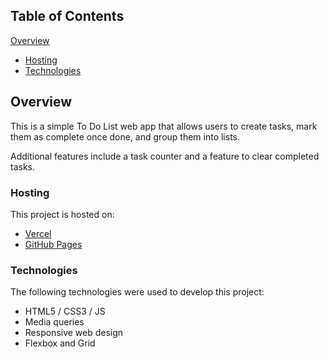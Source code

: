 ## Table of Contents

[Overview](#overview)
- [Hosting](#hosting)
- [Technologies](#technologies)

## Overview

This is a simple To Do List web app that allows users to create tasks, mark them as complete once done, and group them into lists.

Additional features include a task counter and a feature to clear completed tasks.

### Hosting


This project is hosted on:

- [Vercel](https://todo-list-rho-liard.vercel.app/)
- [GitHub Pages]([https://private-lazy-val.github.io/todoList/](https://private-lazy-val.github.io/todo-list/))

### Technologies

The following technologies were used to develop this project:


- HTML5 / CSS3 / JS
- Media queries
- Responsive web design
- Flexbox and Grid
